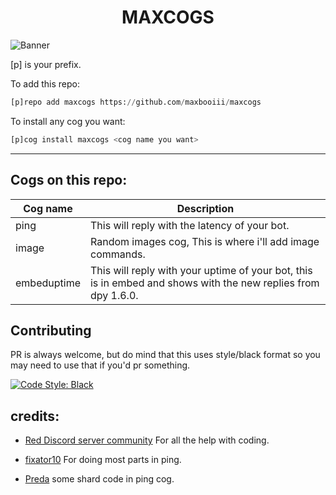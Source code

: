 <h1 align="center">MAXCOGS</h1>

<img src="https://i.imgur.com/9WesmVE.png" alt="Banner" style="max-width:100%;">

[p] is your prefix.

To add this repo: 

```py
[p]repo add maxcogs https://github.com/maxbooiii/maxcogs
```

To install any cog you want:

```py
[p]cog install maxcogs <cog name you want>
```
---------------------------------------------------------------
## Cogs on this repo: 
<table>
<thead>
<tr>
<th>Cog name</th>
<th>Description</th>
</tr>
</thead>
<tbody>
<tr>
<td>ping</td>
<td>This will reply with the latency of your bot.</td>
</tr>
<td>image</td>
<td>Random images cog, This is where i'll add image commands.</td>
</tr>
<td>embeduptime</td>
<td>This will reply with your uptime of your bot, this is in embed and shows with the new replies from dpy 1.6.0.</td>
</tr>
</tbody>
</table>

## Contributing
PR is always welcome, but do mind that this uses style/black format so you may need to use that if you'd pr something.

  <a href="https://github.com/ambv/black">
    <img src="https://img.shields.io/badge/code%20style-black-000000.svg" alt="Code Style: Black">
  </a>


## credits:
- [Red Discord server community](https://discord.gg/red) For all the help with coding. 

- [fixator10](https://github.com/fixator10/Fixator10-Cogs) For doing most parts in ping.

- [Preda](https://github.com/PredaaA/predacogs) some shard code in ping cog.
